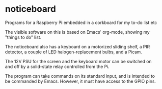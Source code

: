 # noticeboard
Programs for a Raspberry Pi embedded in a corkboard for my to-do list etc

The visible software on this is based on Emacs' org-mode, showing my
"things to do" list.

The noticeboard also has a keyboard on a motorized sliding shelf, a
PIR detector, a couple of LED halogen-replacement bulbs, and a Picam.

The 12V PSU for the screen and the keyboard motor can be switched on
and off by a solid-state relay controlled from the Pi.

The program can take commands on its standard input, and is intended
to be commanded by Emacs.  However, it must have access to the GPIO
pins.
